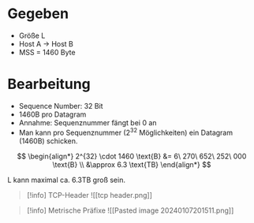 # Gegeben

- Größe L
- Host A $\to$ Host B
- MSS = 1460 Byte

# Bearbeitung

- Sequence Number: 32 Bit
- 1460B pro Datagram
- Annahme: Sequenznummer fängt bei 0 an
- Man kann pro Sequenznummer ($2^{32}$ Möglichkeiten) ein Datagram (1460B) schicken.

$$
\begin{align*}
	2^{32} \cdot 1460 \text{B} &= 6\ 270\ 652\ 252\ 000 \text{B} \\
	&\approx 6.3 \text{TB}
\end{align*}
$$

L kann maximal ca. 6.3TB groß sein.

> [!info] TCP-Header
> ![[tcp header.png]]

> [!info] Metrische Präfixe
> ![[Pasted image 20240107201511.png]]
